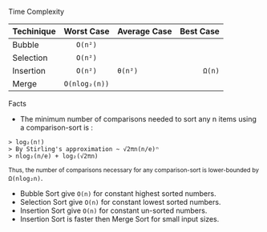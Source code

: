 Time Complexity

| Techinique   | Worst Case     | Average Case   | Best Case      |
| ------------ |:--------------:| -------------- | --------------:|
| Bubble       | `O(n²)`        |                |                |
| Selection    | `O(n²)`        |                |                |
| Insertion    | `O(n²)`        | `θ(n²)`        | `Ω(n)`         |
| Merge        | `O(nlog₂(n))`  |                |                |

Facts
- The minimum number of comparisons needed to sort any n items using a comparison-sort is :
```
> log₂(n!)
> By Stirling's approximation ~ √2πn(n/e)ⁿ
> nlog₂(n/e) + log₂(√2πn)
```
  <sub>Thus, the number of comparisons necessary for any comparison-sort is lower-bounded by</sub> `Ω(nlog₂n)`.
- Bubble Sort give `O(n)` for constant highest sorted numbers.
- Selection Sort give `O(n)` for constant lowest sorted numbers.
- Insertion Sort give `O(n)` for constant un-sorted numbers.
- Insertion Sort is faster then Merge Sort for small input sizes.
